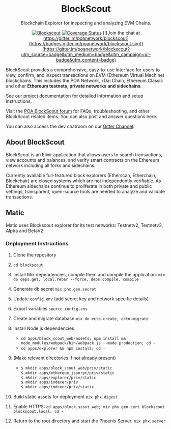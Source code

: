 <h1 align="center">BlockScout</h1>
<p align="center">Blockchain Explorer for inspecting and analyzing EVM Chains.</p>
<div align="center">

[![Blockscout](https://github.com/poanetwork/blockscout/workflows/Blockscout/badge.svg?branch=master)](https://github.com/poanetwork/blockscout/actions) [![Coverage Status](https://coveralls.io/repos/github/poanetwork/blockscout/badge.svg?branch=master)](https://coveralls.io/github/poanetwork/blockscout?branch=master) [![Join the chat at https://gitter.im/poanetwork/blockscout](https://badges.gitter.im/poanetwork/blockscout.svg)](https://gitter.im/poanetwork/blockscout?utm_source=badge&utm_medium=badge&utm_campaign=pr-badge&utm_content=badge)

</div>

BlockScout provides a comprehensive, easy-to-use interface for users to view, confirm, and inspect transactions on EVM (Ethereum Virtual Machine) blockchains. This includes the POA Network, xDai Chain, Ethereum Classic and other **Ethereum testnets, private networks and sidechains**.

See our [project documentation](https://docs.blockscout.com/) for detailed information and setup instructions.

Visit the [POA BlockScout forum](https://forum.poa.network/c/blockscout) for FAQs, troubleshooting, and other BlockScout related items. You can also post and answer questions here.

You can also access the dev chatroom on our [Gitter Channel](https://gitter.im/poanetwork/blockscout).

## About BlockScout

BlockScout is an Elixir application that allows users to search transactions, view accounts and balances, and verify smart contracts on the Ethereum network including all forks and sidechains.

Currently available full-featured block explorers (Etherscan, Etherchain, Blockchair) are closed systems which are not independently verifiable.  As Ethereum sidechains continue to proliferate in both private and public settings, transparent, open-source tools are needed to analyze and validate transactions.

## Matic 
Matic uses Blockscout explorer for its test networks: Testnetv2, Testnetv3, Alpha and BetaV2.

### Deployment Instructions

1. Clone the repository
2. `cd blockscout`
3. Install Mix dependencies, compile them and compile the application: `mix do deps.get, local.rebar --force, deps.compile, compile`
4. Generate db secret `mix phx.gen.secret`
5. Update `config.env` (add secret key and network specific details)
6. Export variables `source config.env`
7. Create and migrate database `mix do ecto.create, ecto.migrate`
8. Install Node.js dependencies

    - `cd apps/block_scout_web/assets; npm install && node_modules/webpack/bin/webpack.js --mode production; cd -`
    - `cd apps/explorer && npm install; cd -`
9.  (Make relevant directories if not already present)
    - ```bash 
      $ mkdir apps/block_scout_web/priv/static
      $ mkdir apps/ethereum_jsonrpc/priv/static
      $ mkdir apps/explorer/priv/static
      $ mkdir apps/indexer/priv
      $ mkdir apps/indexer/priv/static
      ```
10. Build static assets for deployment `mix phx.digest`
11. Enable HTTPS: `cd apps/block_scout_web; mix phx.gen.cert blockscout blockscout.local; cd -`
12. Return to the root directory and start the Phoenix Server. `mix phx.server`
